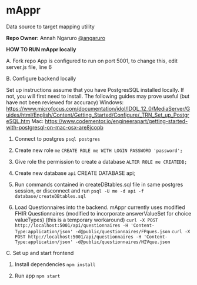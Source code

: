 # mAppr
Data source to target mapping utility

**Repo Owner:** Annah Ngaruro [@angaruro](https://github.com/angaruro)

**HOW TO RUN mAppr locally**

A. Fork repo
App is configured to run on port 5001, to change this, edit server.js file, line 6

B. Configure backend locally

Set up instructions assume that you have PostgresSQL installed locally. If not, you will first need to install. The following guides may prove useful (but have not been reviewed for accuracy)
Windows: https://www.microfocus.com/documentation/idol/IDOL_12_0/MediaServer/Guides/html/English/Content/Getting_Started/Configure/_TRN_Set_up_PostgreSQL.htm
Mac: https://www.codementor.io/engineerapart/getting-started-with-postgresql-on-mac-osx-are8jcopb


1. Connect to postgres
`psql postgres`

2. Create new role `me`
`CREATE ROLE me WITH LOGIN PASSWORD 'password';`

3. Give role the permission to create a database
`ALTER ROLE me CREATEDB;`

4. Create new database `api`
CREATE DATABASE api;

5. Run commands contained in createDBtables.sql file in same postgres session, or disconnect and run
`psql -U me -d api -f database/createDBtables.sql`

6. Load Questionnaires into the backend. mAppr currently uses modified FHIR Questionnaires (modified to incorporate answerValueSet for choice valueTypes) (this is a temporary workaround)
`curl -X POST http://localhost:5001/api/questionnaires -H 'Content-Type:application/json' -d@public/questionnaires/FPques.json`
`curl -X POST http://localhost:5001/api/questionnaires -H 'Content-Type:application/json' -d@public/questionnaires/HIVque.json`

C. Set up and start frontend
<br/>


1. Install dependencies
`npm install`

2. Run app
`npm start`

